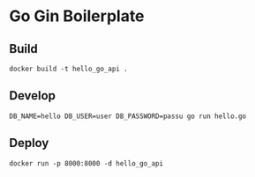 # Go Gin Boilerplate

## Build

`docker build -t hello_go_api .`

## Develop

`DB_NAME=hello DB_USER=user DB_PASSWORD=passu go run hello.go`

## Deploy

`docker run -p 8000:8000 -d hello_go_api`
